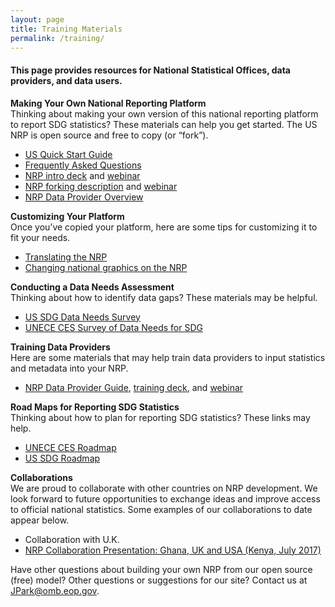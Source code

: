 ```yaml
---
layout: page
title: Training Materials
permalink: /training/
---
```


<h4>This page provides resources for National Statistical Offices, data providers, and data users. </h4>

**Making Your Own National Reporting Platform**
<br/>Thinking about making your own version of this national reporting platform to report SDG statistics? These materials can help you get started. The US NRP is open source and free to copy (or “fork”).

- <a href="{{ site.baseurl }}/assets/documents/Quick%20Start%20Guide%2004.28.17.pdf" target="_blank">US Quick Start Guide</a>
- <a href="{{ site.baseurl }}/assets/documents/FAQ%20National%20Reporting%20Platform%20current.pdf" target="_blank">Frequently Asked Questions</a>
- <a href="{{ site.baseurl }}/assets/documents/NRP%20Quickstart%204.28.17.pptx" target="_blank">NRP intro deck</a> and <a href="https://drive.google.com/open?id=0BwiQGA4nFw7teHllemdLRkpZeGc" target="_blank">webinar</a>
- <a href="{{ site.baseurl }}/assets/documents/How.the.UK.have.set.up.their.copy.of.the.US.SDGs.tool.v0_2.pdf" target="_blank">NRP forking description</a> and <a href="https://drive.google.com/a/nyu.edu/file/d/0BwiQGA4nFw7teTRUNmNaUEM1UW8/view?usp=drive_web" target="_blank">webinar</a>
- <a href="{{ site.baseurl }}/assets/documents/Overview%20and%20Background%20for%20DATA%20PROVIDERS_v1%20(1).pdf" target="_blank">NRP Data Provider  Overview</a>

**Customizing Your Platform**
<br/>Once you’ve copied your platform, here are some tips for customizing it to fit your needs.

- <a href="#">Translating the NRP</a>
- <a href="https://github.com/datasciencecampus/sdg-indicators/wiki/What-do-we-need-to-change" target="_blank">Changing national graphics on the NRP</a> 

**Conducting a Data Needs Assessment**
<br/>Thinking about how to identify data gaps? These materials may be helpful.

- <a href="{{ site.baseurl }}/assets/documents/SDG%20Data%20Stocktaking%20Survey%20(SurveyMonkey).pdf" target="_blank">US SDG Data Needs Survey</a> 
- <a href="https://statswiki.unece.org/download/attachments/127666441/Self-assessment%20template%20on%20availability%20of%20SDG%20indicators.xlsx?version=3&modificationDate=1484038447257&api=v2" target="_blank">UNECE CES Survey of Data Needs for SDG</a>

**Training Data Providers**
<br/>Here are some materials that may help train data providers to input statistics and metadata into your NRP.

- <a href="{{ site.baseurl }}/assets/documents/Training%20Guide%20for%20DATA%20PROVIDERS_v1(no overview)%20(1).pdf">NRP Data Provider Guide</a>, <a href="{{ site.baseurl }}/assets/documents/USG%20NRP%20SDG%2020170324.pptx" target="_blank">training deck</a>, and <a href="https://www.youtube.com/watch?v=gPq3jB_sfFw">webinar</a> 

**Road Maps for Reporting SDG Statistics**
<br/>Thinking about how to plan for reporting SDG statistics? These links may help.

- <a href="https://www.unece.org/fileadmin/DAM/stats/documents/ece/ces/2017/CES_2-Road_Map_on_Statistics_for_SDGs_final.pdf" target="_blank">UNECE CES Roadmap</a> 
- <a href="{{ site.baseurl }}/assets/documents/us-sdg-report%20(5).pdf" target="_blank">US SDG Roadmap</a> 

**Collaborations**
<br/>We are proud to collaborate with other countries on NRP development. We look forward to future opportunities to exchange ideas and improve access to official national statistics. Some examples of our collaborations to date appear below.

- Collaboration with U.K.
- <a href="https://drive.google.com/open?id=0BwiQGA4nFw7tMGc0WmV5eE9rLVE" target="_blank">NRP Collaboration Presentation: Ghana, UK and USA (Kenya, July 2017)</a>

Have other questions about building your own NRP from our open source (free) model? Other questions or suggestions for our site? Contact us at <a href="mailto:JPark@omb.eop.gov">JPark@omb.eop.gov</a>.
